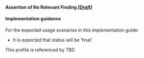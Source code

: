 #### Assertion of No Relevant Finding *[[Draft](http://hl7.org/fhir/stu3/valueset-publication-status.html)]*

#### Implementation guidance
For the expected usage scenarios in this implementation guide:

* It is expected that status will be ‘final’.

This profile is referenced by TBD
